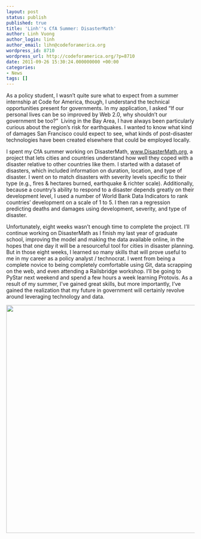 ```yaml
---
layout: post
status: publish
published: true
title: 'Linh''s CfA Summer: DisasterMath'
author: Linh Vuong
author_login: linh
author_email: lihn@codeforamerica.org
wordpress_id: 8710
wordpress_url: http://codeforamerica.org/?p=8710
date: 2011-09-26 15:30:24.000000000 +00:00
categories:
- News
tags: []
---
```

As a policy student, I wasn’t quite sure what to expect from a summer internship at Code for America, though, I understand the technical opportunities present for governments. In my application, I asked “If our personal lives can be so improved by Web 2.0, why shouldn’t our government be too?”  Living in the Bay Area, I have always been particularly curious about the region’s risk for earthquakes. I wanted to know what kind of damages San Francisco could expect to see, what kinds of post-disaster technologies have been created elsewhere that could be employed locally.

I spent my CfA summer working on DisasterMath, <a href="http://www.disastermath.org/">www.DisasterMath.org</a>, a project that lets cities and countries understand how well they coped with a disaster relative to other countries like them. I started with a dataset of disasters, which included information on duration, location, and type of disaster. I went on to match disasters with severity levels specific to their type (e.g., fires &amp; hectares burned, earthquake &amp; richter scale). Additionally, because a country’s ability to respond to a disaster depends greatly on their development level, I used a number of World Bank Data Indicators to rank countries’ development on a scale of 1 to 5. I then ran a regression predicting deaths and damages using development, severity, and type of disaster.

Unfortunately, eight weeks wasn’t enough time to complete the project. I’ll continue working on DisasterMath as I finish my last year of graduate school, improving the model and making the data available online, in the hopes that one day it will be a resourceful tool for cities in disaster planning. But in those eight weeks, I learned so many skills that will prove useful to me in my career as a policy analyst / technocrat. I went from being a complete novice to being completely comfortable using Git, data scrapping on the web, and even attending a Railsbridge workshop. I’ll be going to PyStar next weekend and spend a few hours a week learning Protovis. As a result of my summer, I’ve gained great skills, but more importantly, I’ve gained the realization that my future in government will certainly revolve around leveraging technology and data.

<a href="http://codeforamerica.org/wp-content/uploads/2011/09/disater_math1.png"><img class="aligncenter size-large wp-image-8711" title="disater_math" src="http://codeforamerica.org/wp-content/uploads/2011/09/disater_math1-1024x688.png" alt="" width="610" /></a>
